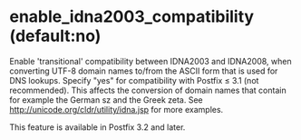 # enable_idna2003_compatibility (default:no) 

 Enable 'transitional' compatibility between IDNA2003 and IDNA2008,
when converting UTF-8 domain names to/from the ASCII form that is
used for DNS lookups. Specify "yes" for compatibility with Postfix
&le; 3.1 (not recommended). This affects the conversion of domain
names that contain for example the German sz and the Greek zeta.
See http://unicode.org/cldr/utility/idna.jsp for more examples.


 This feature is available in Postfix 3.2 and later.  


